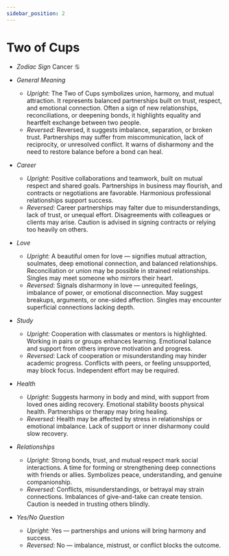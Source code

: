 ```yaml
---
sidebar_position: 2
---
```


# Two of Cups

- *Zodiac Sign* Cancer ♋️
- *General Meaning*
  - *Upright:* The Two of Cups symbolizes union, harmony, and mutual attraction. It represents balanced partnerships built on trust, respect, and emotional connection. Often a sign of new relationships, reconciliations, or deepening bonds, it highlights equality and heartfelt exchange between two people.
  - *Reversed:* Reversed, it suggests imbalance, separation, or broken trust. Partnerships may suffer from miscommunication, lack of reciprocity, or unresolved conflict. It warns of disharmony and the need to restore balance before a bond can heal.

- *Career*
  - *Upright:* Positive collaborations and teamwork, built on mutual respect and shared goals. Partnerships in business may flourish, and contracts or negotiations are favorable. Harmonious professional relationships support success.
  - *Reversed:* Career partnerships may falter due to misunderstandings, lack of trust, or unequal effort. Disagreements with colleagues or clients may arise. Caution is advised in signing contracts or relying too heavily on others.

- *Love*
  - *Upright:* A beautiful omen for love — signifies mutual attraction, soulmates, deep emotional connection, and balanced relationships. Reconciliation or union may be possible in strained relationships. Singles may meet someone who mirrors their heart.
  - *Reversed:* Signals disharmony in love — unrequited feelings, imbalance of power, or emotional disconnection. May suggest breakups, arguments, or one-sided affection. Singles may encounter superficial connections lacking depth.

- *Study*
  - *Upright:* Cooperation with classmates or mentors is highlighted. Working in pairs or groups enhances learning. Emotional balance and support from others improve motivation and progress.
  - *Reversed:* Lack of cooperation or misunderstanding may hinder academic progress. Conflicts with peers, or feeling unsupported, may block focus. Independent effort may be required.

- *Health*
  - *Upright:* Suggests harmony in body and mind, with support from loved ones aiding recovery. Emotional stability boosts physical health. Partnerships or therapy may bring healing.
  - *Reversed:* Health may be affected by stress in relationships or emotional imbalance. Lack of support or inner disharmony could slow recovery.

- *Relationships*
  - *Upright:* Strong bonds, trust, and mutual respect mark social interactions. A time for forming or strengthening deep connections with friends or allies. Symbolizes peace, understanding, and genuine companionship.
  - *Reversed:* Conflicts, misunderstandings, or betrayal may strain connections. Imbalances of give-and-take can create tension. Caution is needed in trusting others blindly.

- *Yes/No Question*
  - *Upright:* Yes — partnerships and unions will bring harmony and success.
  - *Reversed:* No — imbalance, mistrust, or conflict blocks the outcome.
